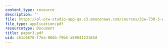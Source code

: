 ```yaml
---
content_type: resource
description: ''
file: https://ol-ocw-studio-app-qa.s3.amazonaws.com/courses/21w-730-3-expository-writing-autobiography-theory-and-practice-spring-2001/c61c6876f7ea00dbf9b5a5984123184d_paper3.pdf
file_type: application/pdf
resourcetype: Document
title: paper3.pdf
uid: c61c6876-f7ea-00db-f9b5-a5984123184d
---
```

